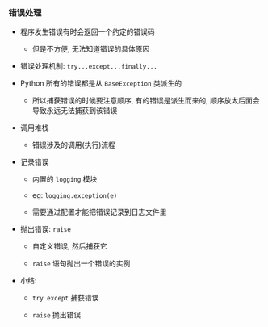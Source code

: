 ### 错误处理
* 程序发生错误有时会返回一个约定的错误码
    * 但是不方便, 无法知道错误的具体原因


* 错误处理机制: `try...except...finally...`


* Python 所有的错误都是从 `BaseException` 类派生的
    * 所以捕获错误的时候要注意顺序, 有的错误是派生而来的, 顺序放太后面会导致永远无法捕获到该错误


* 调用堆栈
    * 错误涉及的调用(执行)流程


* 记录错误
    * 内置的 `logging` 模块

    * eg: `logging.exception(e)`

    * 需要通过配置才能把错误记录到日志文件里


* 抛出错误: `raise`
    * 自定义错误, 然后捕获它

    * `raise` 语句抛出一个错误的实例


* 小结:
    * `try except` 捕获错误

    * `raise` 抛出错误
